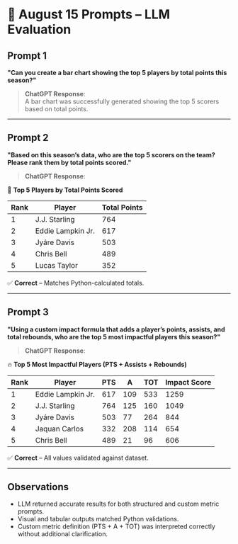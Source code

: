 
# 📅 August 15 Prompts – LLM Evaluation

## Prompt 1
**"Can you create a bar chart showing the top 5 players by total points this season?"**

> **ChatGPT Response**:  
> A bar chart was successfully generated showing the top 5 scorers based on total points.

---

## Prompt 2
**"Based on this season’s data, who are the top 5 scorers on the team? Please rank them by total points scored."**

> **ChatGPT Response**:  

🏀 **Top 5 Players by Total Points Scored**

| Rank | Player               | Total Points |
|------|----------------------|---------------|
| 1    | J.J. Starling        | 764           |
| 2    | Eddie Lampkin Jr.    | 617           |
| 3    | Jyáre Davis          | 503           |
| 4    | Chris Bell           | 489           |
| 5    | Lucas Taylor         | 352           |

✅ **Correct** – Matches Python-calculated totals.

---

## Prompt 3
**"Using a custom impact formula that adds a player’s points, assists, and total rebounds, who are the top 5 most impactful players this season?"**

> **ChatGPT Response**:  

🔥 **Top 5 Most Impactful Players (PTS + Assists + Rebounds)**

| Rank | Player               | PTS | A   | TOT | Impact Score |
|------|----------------------|-----|-----|-----|---------------|
| 1    | Eddie Lampkin Jr.    | 617 | 109 | 533 | 1259          |
| 2    | J.J. Starling        | 764 | 125 | 160 | 1049          |
| 3    | Jyáre Davis          | 503 |  77 | 264 | 844           |
| 4    | Jaquan Carlos        | 332 | 208 | 114 | 654           |
| 5    | Chris Bell           | 489 |  21 | 96  | 606           |

✅ **Correct** – All values validated against dataset.

---

## Observations
- LLM returned accurate results for both structured and custom metric prompts.
- Visual and tabular outputs matched Python validations.
- Custom metric definition (PTS + A + TOT) was interpreted correctly without additional clarification.
